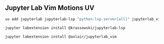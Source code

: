 ## Jupyter Lab Vim Motions UV


```sh
uv add jupyterlab jupyterlab-lsp "python-lsp-server[all]" jupyterlab_vim
```

```sh
jupyter labextension install @krassowski/jupyterlab-lsp
```

```sh
jupyter labextension install @axlair/jupyterlab_vim
```

